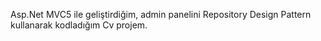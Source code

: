 Asp.Net MVC5 ile geliştirdiğim, admin panelini Repository Design Pattern kullanarak kodladığım Cv projem.
